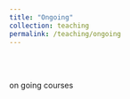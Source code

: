 ```yaml
---
title: "Ongoing"
collection: teaching
permalink: /teaching/ongoing
---
```

<br/><br/>

on going courses
